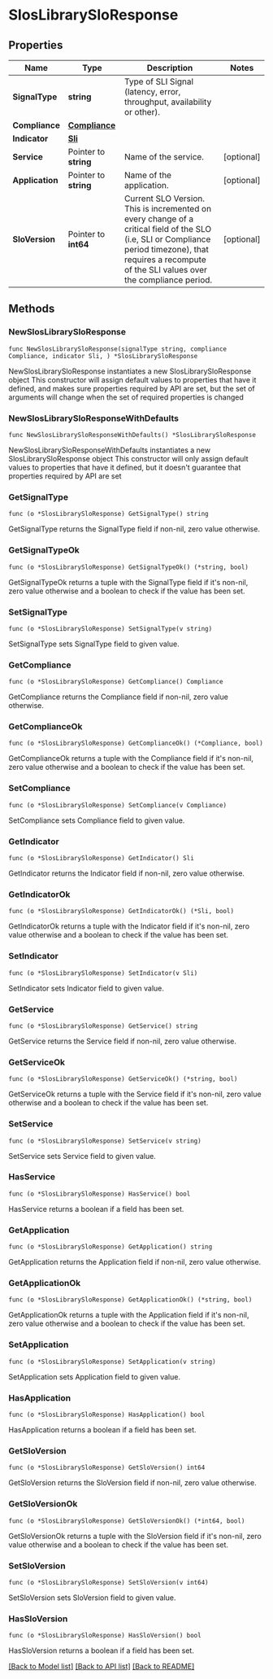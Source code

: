 # SlosLibrarySloResponse

## Properties

Name | Type | Description | Notes
------------ | ------------- | ------------- | -------------
**SignalType** | **string** | Type of SLI Signal (latency, error, throughput, availability or other). | 
**Compliance** | [**Compliance**](Compliance.md) |  | 
**Indicator** | [**Sli**](Sli.md) |  | 
**Service** | Pointer to **string** | Name of the service. | [optional] 
**Application** | Pointer to **string** | Name of the application. | [optional] 
**SloVersion** | Pointer to **int64** | Current SLO Version. This is incremented on every change of a critical field of the SLO (i.e, SLI or Compliance period timezone), that requires a recompute of the SLI values over the compliance period. | [optional] 

## Methods

### NewSlosLibrarySloResponse

`func NewSlosLibrarySloResponse(signalType string, compliance Compliance, indicator Sli, ) *SlosLibrarySloResponse`

NewSlosLibrarySloResponse instantiates a new SlosLibrarySloResponse object
This constructor will assign default values to properties that have it defined,
and makes sure properties required by API are set, but the set of arguments
will change when the set of required properties is changed

### NewSlosLibrarySloResponseWithDefaults

`func NewSlosLibrarySloResponseWithDefaults() *SlosLibrarySloResponse`

NewSlosLibrarySloResponseWithDefaults instantiates a new SlosLibrarySloResponse object
This constructor will only assign default values to properties that have it defined,
but it doesn't guarantee that properties required by API are set

### GetSignalType

`func (o *SlosLibrarySloResponse) GetSignalType() string`

GetSignalType returns the SignalType field if non-nil, zero value otherwise.

### GetSignalTypeOk

`func (o *SlosLibrarySloResponse) GetSignalTypeOk() (*string, bool)`

GetSignalTypeOk returns a tuple with the SignalType field if it's non-nil, zero value otherwise
and a boolean to check if the value has been set.

### SetSignalType

`func (o *SlosLibrarySloResponse) SetSignalType(v string)`

SetSignalType sets SignalType field to given value.


### GetCompliance

`func (o *SlosLibrarySloResponse) GetCompliance() Compliance`

GetCompliance returns the Compliance field if non-nil, zero value otherwise.

### GetComplianceOk

`func (o *SlosLibrarySloResponse) GetComplianceOk() (*Compliance, bool)`

GetComplianceOk returns a tuple with the Compliance field if it's non-nil, zero value otherwise
and a boolean to check if the value has been set.

### SetCompliance

`func (o *SlosLibrarySloResponse) SetCompliance(v Compliance)`

SetCompliance sets Compliance field to given value.


### GetIndicator

`func (o *SlosLibrarySloResponse) GetIndicator() Sli`

GetIndicator returns the Indicator field if non-nil, zero value otherwise.

### GetIndicatorOk

`func (o *SlosLibrarySloResponse) GetIndicatorOk() (*Sli, bool)`

GetIndicatorOk returns a tuple with the Indicator field if it's non-nil, zero value otherwise
and a boolean to check if the value has been set.

### SetIndicator

`func (o *SlosLibrarySloResponse) SetIndicator(v Sli)`

SetIndicator sets Indicator field to given value.


### GetService

`func (o *SlosLibrarySloResponse) GetService() string`

GetService returns the Service field if non-nil, zero value otherwise.

### GetServiceOk

`func (o *SlosLibrarySloResponse) GetServiceOk() (*string, bool)`

GetServiceOk returns a tuple with the Service field if it's non-nil, zero value otherwise
and a boolean to check if the value has been set.

### SetService

`func (o *SlosLibrarySloResponse) SetService(v string)`

SetService sets Service field to given value.

### HasService

`func (o *SlosLibrarySloResponse) HasService() bool`

HasService returns a boolean if a field has been set.

### GetApplication

`func (o *SlosLibrarySloResponse) GetApplication() string`

GetApplication returns the Application field if non-nil, zero value otherwise.

### GetApplicationOk

`func (o *SlosLibrarySloResponse) GetApplicationOk() (*string, bool)`

GetApplicationOk returns a tuple with the Application field if it's non-nil, zero value otherwise
and a boolean to check if the value has been set.

### SetApplication

`func (o *SlosLibrarySloResponse) SetApplication(v string)`

SetApplication sets Application field to given value.

### HasApplication

`func (o *SlosLibrarySloResponse) HasApplication() bool`

HasApplication returns a boolean if a field has been set.

### GetSloVersion

`func (o *SlosLibrarySloResponse) GetSloVersion() int64`

GetSloVersion returns the SloVersion field if non-nil, zero value otherwise.

### GetSloVersionOk

`func (o *SlosLibrarySloResponse) GetSloVersionOk() (*int64, bool)`

GetSloVersionOk returns a tuple with the SloVersion field if it's non-nil, zero value otherwise
and a boolean to check if the value has been set.

### SetSloVersion

`func (o *SlosLibrarySloResponse) SetSloVersion(v int64)`

SetSloVersion sets SloVersion field to given value.

### HasSloVersion

`func (o *SlosLibrarySloResponse) HasSloVersion() bool`

HasSloVersion returns a boolean if a field has been set.


[[Back to Model list]](../README.md#documentation-for-models) [[Back to API list]](../README.md#documentation-for-api-endpoints) [[Back to README]](../README.md)


